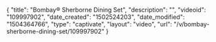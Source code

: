 {
    "title": "Bombay&reg; Sherborne Dining Set",
    "description": "",
    "videoid": "109997902",
    "date_created": "1502524203",
    "date_modified": "1504364766",
    "type": "captivate",
    "layout": "video",
    "url": "\/v\/bombay-sherborne-dining-set\/109997902"
}